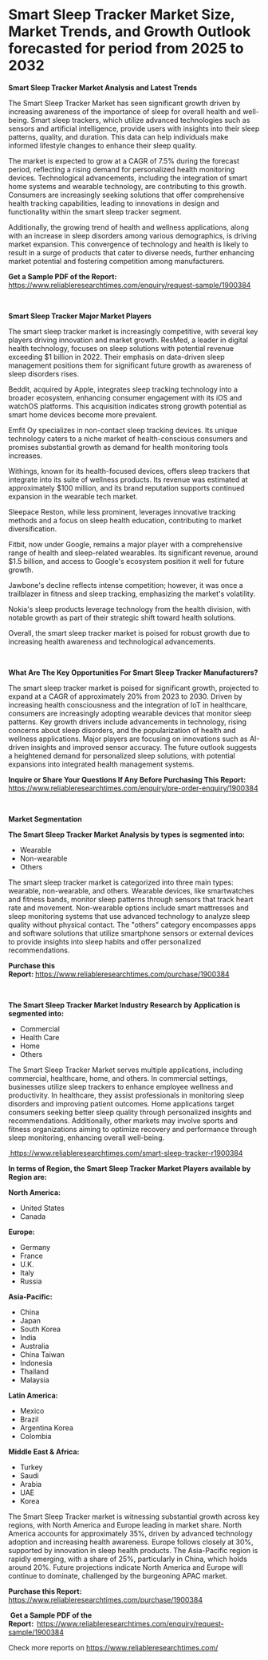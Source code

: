 <p><h1>Smart Sleep Tracker Market Size, Market Trends, and Growth Outlook forecasted for period from 2025 to 2032</h1></p><p><strong>Smart Sleep Tracker Market Analysis and Latest Trends</strong></p>
<p><p>The Smart Sleep Tracker Market has seen significant growth driven by increasing awareness of the importance of sleep for overall health and well-being. Smart sleep trackers, which utilize advanced technologies such as sensors and artificial intelligence, provide users with insights into their sleep patterns, quality, and duration. This data can help individuals make informed lifestyle changes to enhance their sleep quality.</p><p>The market is expected to grow at a CAGR of 7.5% during the forecast period, reflecting a rising demand for personalized health monitoring devices. Technological advancements, including the integration of smart home systems and wearable technology, are contributing to this growth. Consumers are increasingly seeking solutions that offer comprehensive health tracking capabilities, leading to innovations in design and functionality within the smart sleep tracker segment.</p><p>Additionally, the growing trend of health and wellness applications, along with an increase in sleep disorders among various demographics, is driving market expansion. This convergence of technology and health is likely to result in a surge of products that cater to diverse needs, further enhancing market potential and fostering competition among manufacturers.</p></p>
<p><strong>Get a Sample PDF of the Report:&nbsp;</strong> <a href="https://www.reliableresearchtimes.com/enquiry/request-sample/1900384?utm_campaign=2123&utm_medium=2&utm_source=Github&utm_content=ia&utm_term=22022025&utm_id=smart-sleep-tracker">https://www.reliableresearchtimes.com/enquiry/request-sample/1900384</a></p>
<p>&nbsp;</p>
<p><strong>Smart Sleep Tracker Major Market Players</strong></p>
<p><p>The smart sleep tracker market is increasingly competitive, with several key players driving innovation and market growth. ResMed, a leader in digital health technology, focuses on sleep solutions with potential revenue exceeding $1 billion in 2022. Their emphasis on data-driven sleep management positions them for significant future growth as awareness of sleep disorders rises.</p><p>Beddit, acquired by Apple, integrates sleep tracking technology into a broader ecosystem, enhancing consumer engagement with its iOS and watchOS platforms. This acquisition indicates strong growth potential as smart home devices become more prevalent.</p><p>Emfit Oy specializes in non-contact sleep tracking devices. Its unique technology caters to a niche market of health-conscious consumers and promises substantial growth as demand for health monitoring tools increases.</p><p>Withings, known for its health-focused devices, offers sleep trackers that integrate into its suite of wellness products. Its revenue was estimated at approximately $100 million, and its brand reputation supports continued expansion in the wearable tech market.</p><p>Sleepace Reston, while less prominent, leverages innovative tracking methods and a focus on sleep health education, contributing to market diversification. </p><p>Fitbit, now under Google, remains a major player with a comprehensive range of health and sleep-related wearables. Its significant revenue, around $1.5 billion, and access to Google's ecosystem position it well for future growth.</p><p>Jawbone's decline reflects intense competition; however, it was once a trailblazer in fitness and sleep tracking, emphasizing the market's volatility. </p><p>Nokia's sleep products leverage technology from the health division, with notable growth as part of their strategic shift toward health solutions. </p><p>Overall, the smart sleep tracker market is poised for robust growth due to increasing health awareness and technological advancements.</p></p>
<p>&nbsp;</p>
<p><strong>What Are The Key Opportunities For Smart Sleep Tracker Manufacturers?</strong></p>
<p><p>The smart sleep tracker market is poised for significant growth, projected to expand at a CAGR of approximately 20% from 2023 to 2030. Driven by increasing health consciousness and the integration of IoT in healthcare, consumers are increasingly adopting wearable devices that monitor sleep patterns. Key growth drivers include advancements in technology, rising concerns about sleep disorders, and the popularization of health and wellness applications. Major players are focusing on innovations such as AI-driven insights and improved sensor accuracy. The future outlook suggests a heightened demand for personalized sleep solutions, with potential expansions into integrated health management systems.</p></p>
<p><strong>Inquire or Share Your Questions If Any Before Purchasing This Report:</strong> <a href="https://www.reliableresearchtimes.com/enquiry/pre-order-enquiry/1900384?utm_campaign=2123&utm_medium=2&utm_source=Github&utm_content=ia&utm_term=22022025&utm_id=smart-sleep-tracker">https://www.reliableresearchtimes.com/enquiry/pre-order-enquiry/1900384</a></p>
<p>&nbsp;</p>
<p><strong>Market Segmentation</strong></p>
<p><strong>The Smart Sleep Tracker Market Analysis by types is segmented into:</strong></p>
<p><ul><li>Wearable</li><li>Non-wearable</li><li>Others</li></ul></p>
<p><p>The smart sleep tracker market is categorized into three main types: wearable, non-wearable, and others. Wearable devices, like smartwatches and fitness bands, monitor sleep patterns through sensors that track heart rate and movement. Non-wearable options include smart mattresses and sleep monitoring systems that use advanced technology to analyze sleep quality without physical contact. The "others" category encompasses apps and software solutions that utilize smartphone sensors or external devices to provide insights into sleep habits and offer personalized recommendations.</p></p>
<p><strong>Purchase this Report:&nbsp;</strong><a href="https://www.reliableresearchtimes.com/purchase/1900384?utm_campaign=2123&utm_medium=2&utm_source=Github&utm_content=ia&utm_term=22022025&utm_id=smart-sleep-tracker">https://www.reliableresearchtimes.com/purchase/1900384</a></p>
<p>&nbsp;</p>
<p><strong>The Smart Sleep Tracker Market Industry Research by Application is segmented into:</strong></p>
<p><ul><li>Commercial</li><li>Health Care</li><li>Home</li><li>Others</li></ul></p>
<p><p>The Smart Sleep Tracker Market serves multiple applications, including commercial, healthcare, home, and others. In commercial settings, businesses utilize sleep trackers to enhance employee wellness and productivity. In healthcare, they assist professionals in monitoring sleep disorders and improving patient outcomes. Home applications target consumers seeking better sleep quality through personalized insights and recommendations. Additionally, other markets may involve sports and fitness organizations aiming to optimize recovery and performance through sleep monitoring, enhancing overall well-being.</p></p>
<p><a href="https://www.reliableresearchtimes.com/smart-sleep-tracker-r1900384?utm_campaign=2123&utm_medium=2&utm_source=Github&utm_content=ia&utm_term=22022025&utm_id=smart-sleep-tracker">&nbsp;https://www.reliableresearchtimes.com/smart-sleep-tracker-r1900384</a></p>
<p><strong>In terms of Region, the Smart Sleep Tracker Market Players available by Region are:</strong></p>
<p>
    <p> <strong> North America: </strong>
        <ul>
            <li>United States</li>
            <li>Canada</li>
        </ul>
        </p> 
    <p> <strong> Europe: </strong>
        <ul>
            <li>Germany</li>
            <li>France</li>
            <li>U.K.</li>
            <li>Italy</li>
            <li>Russia</li>
        </ul>
        </p> 
    <p> <strong> Asia-Pacific: </strong>
        <ul>
            <li>China</li>
            <li>Japan</li>
            <li>South Korea</li>
            <li>India</li>
            <li>Australia</li>
            <li>China Taiwan</li>
            <li>Indonesia</li>
            <li>Thailand</li>
            <li>Malaysia</li>
        </ul>
        </p> 
    <p> <strong> Latin America: </strong>
        <ul>
            <li>Mexico</li>
            <li>Brazil</li>
            <li>Argentina Korea</li>
            <li>Colombia</li>
        </ul>
        </p> 
    <p> <strong> Middle East & Africa: </strong>
        <ul>
            <li>Turkey</li>
            <li>Saudi</li>
            <li>Arabia</li>
            <li>UAE</li>
            <li>Korea</li>
        </ul>
    </p>
    </p>
<p><p>The Smart Sleep Tracker market is witnessing substantial growth across key regions, with North America and Europe leading in market share. North America accounts for approximately 35%, driven by advanced technology adoption and increasing health awareness. Europe follows closely at 30%, supported by innovation in sleep health products. The Asia-Pacific region is rapidly emerging, with a share of 25%, particularly in China, which holds around 20%. Future projections indicate North America and Europe will continue to dominate, challenged by the burgeoning APAC market.</p></p>
<p><strong>Purchase this Report: </strong><a href="https://www.reliableresearchtimes.com/purchase/1900384?utm_campaign=2123&utm_medium=2&utm_source=Github&utm_content=ia&utm_term=22022025&utm_id=smart-sleep-tracker">https://www.reliableresearchtimes.com/purchase/1900384</a></p>
<p>&nbsp;<strong>Get a Sample PDF of the Report:&nbsp;&nbsp;</strong><a href="https://www.reliableresearchtimes.com/enquiry/request-sample/1900384?utm_campaign=2123&utm_medium=2&utm_source=Github&utm_content=ia&utm_term=22022025&utm_id=smart-sleep-tracker">https://www.reliableresearchtimes.com/enquiry/request-sample/1900384</a></p>
<p><strong></strong></p>
<p>Check more reports on <a href="https://www.reliableresearchtimes.com/?utm_campaign=2123&utm_medium=2&utm_source=Github&utm_content=ia&utm_term=22022025&utm_id=smart-sleep-tracker">https://www.reliableresearchtimes.com/</a></p>